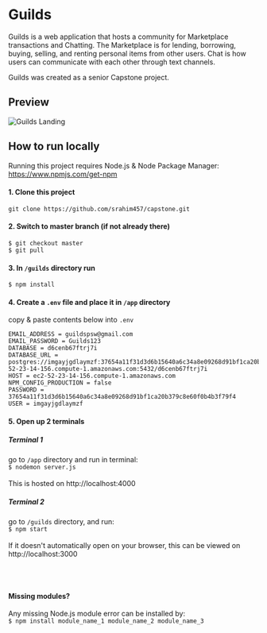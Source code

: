 # Guilds
Guilds is a web application that hosts a community for Marketplace transactions and Chatting. The Marketplace is for lending, borrowing, buying, selling, and renting personal items from other users. Chat is how users can communicate with each other through text channels.

Guilds was created as a senior Capstone project.<br/>

## Preview
![Guilds Landing](/Guilds_Landing_Page.png)


## How to run locally

Running this project requires Node.js & Node Package Manager: https://www.npmjs.com/get-npm

#### 1. Clone this project <br/>
`git clone https://github.com/srahim457/capstone.git`

#### 2.	Switch to master branch (if not already there) <br/>
```
$ git checkout master
$ git pull
```

#### 3. In `/guilds` directory run <br/>
`$ npm install` 

#### 4. Create a `.env` file and place it in `/app` directory 

   copy & paste contents below into `.env`
```
EMAIL_ADDRESS = guildspsw@gmail.com
EMAIL_PASSWORD = Guilds123
DATABASE = d6cenb67ftrj7i
DATABASE_URL = postgres://imgayjgdlaymzf:37654a11f31d3d6b15640a6c34a8e09268d91bf1ca20b379c8e60f0b4b3f79f4@ec2-52-23-14-156.compute-1.amazonaws.com:5432/d6cenb67ftrj7i
HOST = ec2-52-23-14-156.compute-1.amazonaws.com
NPM_CONFIG_PRODUCTION = false
PASSWORD = 37654a11f31d3d6b15640a6c34a8e09268d91bf1ca20b379c8e60f0b4b3f79f4
USER = imgayjgdlaymzf
```

#### 5. Open up 2 terminals
##### Terminal 1
go to `/app` directory and run in terminal: <br/>`$ nodemon server.js` 
<br/><br/>
This is hosted on http://localhost:4000

##### Terminal 2
go to `/guilds` directory, and run: <br/> `$ npm start`
<br/><br/>
If it doesn't automatically open on your browser, this can be viewed on http://localhost:3000

<br/><br/>

#### Missing modules?
Any missing Node.js module error can be installed by: <br/>
`$ npm install module_name_1 module_name_2 module_name_3`
